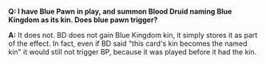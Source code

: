 **Q: I have Blue Pawn in play, and summon Blood Druid naming Blue Kingdom as its kin. Does blue pawn trigger?**

**A:** It does not. BD does not gain Blue Kingdom kin, it simply stores it as part of the effect. In fact, even if BD said "this card's kin becomes the named kin" it would still not trigger BP, because it was played before it had the kin.
